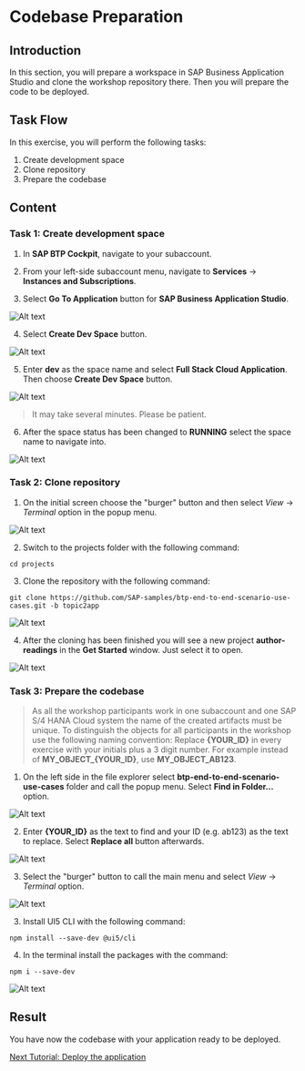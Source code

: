 # Codebase Preparation

## Introduction 

In this section, you will prepare a workspace in SAP Business Application Studio and clone the workshop repository there. Then you will prepare the code to be deployed.

## Task Flow  

In this exercise, you will perform the following tasks:

1. Create development space
2. Clone repository
3. Prepare the codebase

## Content

### Task 1: Create development space

1. In **SAP BTP Cockpit**, navigate to your subaccount.

2. From your left-side subaccount menu, navigate to **Services** &rarr; **Instances and Subscriptions**.

3. Select **Go To Application** button for **SAP Business Application Studio**.

  ![Alt text](img/0010-open-bas.png) 

4. Select **Create Dev Space** button.

  ![Alt text](img/0020-create-dev-space.png) 

5. Enter **dev** as the space name and select **Full Stack Cloud Application**. Then choose **Create Dev Space** button.

  ![Alt text](img/0030-create-dev-space.png)

> It may take several minutes. Please be patient.

6. After the space status has been changed to **RUNNING** select the space name to navigate into.
 
  ![Alt text](img/0040-dev-space-running.png) 

### Task 2: Clone repository

1. On the initial screen choose the "burger" button and then select *View* &rarr; *Terminal* option in the popup menu.

  ![Alt text](img/0050-open-terminal.png) 

2. Switch to the projects folder with the following command:

~~~cli
cd projects
~~~

3. Clone the repository with the following command:

  ```url
  git clone https://github.com/SAP-samples/btp-end-to-end-scenario-use-cases.git -b topic2app
  ```

  ![Alt text](img/0060-git-clone-url.png) 

4. After the cloning has been finished you will see a new project **author-readings** in the **Get Started** window. Just select it to open.

  ![Alt text](img/0070-open-project.png) 

### Task 3: Prepare the codebase

> As all the workshop participants work in one subaccount and one SAP S/4 HANA Cloud system the name of the created artifacts must be unique. To distinguish the objects for all participants in the workshop use the following naming convention: Replace **{YOUR_ID}** in every exercise with your initials plus a 3 digit number. For example instead of **MY_OBJECT_{YOUR_ID}**, use **MY_OBJECT_AB123**. 

1. On the left side in the file explorer select **btp-end-to-end-scenario-use-cases** folder and call the popup menu. Select **Find in Folder...** option.

  ![Alt text](img/0080-find-in-folder.png) 

2. Enter **{YOUR_ID}** as the text to find and your ID (e.g. ab123) as the text to replace. Select **Replace all** button afterwards.

  ![Alt text](img/0090-replace-id.png) 

3. Select the "burger" button to call the main menu and select *View* &rarr; *Terminal* option.

  ![Alt text](img/0100-view-terminal.png) 


3. Install UI5 CLI with the following command:

  ```cli
  npm install --save-dev @ui5/cli
  ```

4. In the terminal install the packages with the command:

  ```cli
  npm i --save-dev
  ```

  ![Alt text](img/0110-npm-install.png)

## Result

You have now the codebase with your application ready to be deployed.

[Next Tutorial: Deploy the application](./deploy.md)

